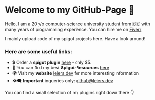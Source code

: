 # Welcome to my GitHub-Page 👋

Hello, I am a 20 y/o computer-science university student from 🇩🇪 with many years of programming experience. You can hire me on [Fiverr](https://marvinleiers.de/plugin)

I mainly upload code of my spigot projects here. Have a look around!

### Here are some useful links:

* 💲 Order a **spigot plugin** [here](https://marvinleiers.de/plugin) - only $5.
* 💎 You can find my best **Spigot-Resources** [here](https://www.spigotmc.org/resources/authors/marvin2k0.1093280/) 
* 🌍 Visit my **website** [leiers.dev](https://leiers.dev) for more interesting information
* 👁‍🗨 **Important** inqueries only: [github@leiers.dev](mailto:github@leiers.dev)


You can find a small selection of my plugins right down there 👇 

<!--
**MarvinLeiers/MarvinLeiers** is a ✨ _special_ ✨ repository because its `README.md` (this file) appears on your GitHub profile.
-->

